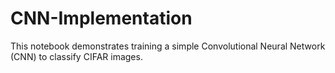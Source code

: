 # CNN-Implementation
This notebook demonstrates training a simple Convolutional Neural Network (CNN) to classify CIFAR images.
